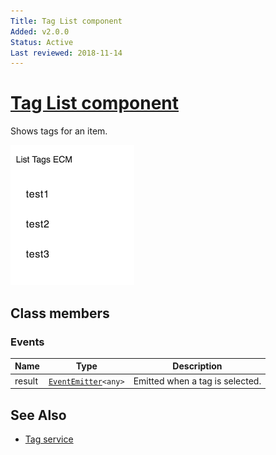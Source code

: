```yaml
---
Title: Tag List component
Added: v2.0.0
Status: Active
Last reviewed: 2018-11-14
---
```


# [Tag List component](../../../lib/content-services/src/lib/tag/tag-list.component.ts "Defined in tag-list.component.ts")

Shows tags for an item.

![Custom columns](../../docassets/images/tag2.png)

## Class members

### Events

| Name   | Type                                                              | Description                     |
| ------ | ----------------------------------------------------------------- | ------------------------------- |
| result | [`EventEmitter`](https://angular.io/api/core/EventEmitter)`<any>` | Emitted when a tag is selected. |

## See Also

-   [Tag service](../services/tag.service.md)
